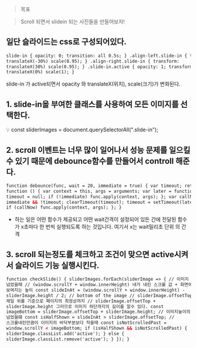 > 목표

> Scroll 되면서 slidein 되는 사진들을 만들어보자!

## 일단 슬라이드는 css로 구성되어있다.

```html
slide-in { opacity: 0; transition: all 0.5s; } .align-left.slide-in { transform:
translateX(-30%) scale(0.95); } .align-right.slide-in { transform:
translateX(30%) scale(0.95); } .slide-in.active { opacity: 1; transform:
translateX(0%) scale(1); }
```

slide-in 가 active되면서 opacity 와 translateX(위치), scale(크기)가 변화된다.

## 1. slide-in을 부여한 클래스를 사용하여 모든 이미지를 선택한다.

<aside>
💡 const sliderImages = document.querySelectorAll(".slide-in");

</aside>

## 2. scroll 이벤트는 너무 많이 일어나서 성능 문제를 일으킬수 있기 때문에 debounce함수를 만들어서 controll 해준다.

```html
function debounce(func, wait = 20, immediate = true) { var timeout; return
function () { var context = this, args = arguments; var later = function () {
timeout = null; if (!immediate) func.apply(context, args); }; var callNow =
immediate && !timeout; clearTimeout(timeout); timeout = setTimeout(later, wait);
if (callNow) func.apply(context, args); }; }
```

- 하는 일은 어떤 함수가 제공되고 어떤 wait간격이 설정되어 있든 간에 전달된 함수가 x초마다 한 번씩 실행되도록 하는 것입니다. 여기서 x는 wait밀리초 단위 의 간격

## 3. scroll 되는정도를 체크하고 조건이 맞으면 active시켜서 슬라이드 기능 실행시킨다.

```html
function checkSlide() { sliderImages.forEach(sliderImage => { // 이미지 반을
넘었을때 // (window.scrollY + window.innerHeight) 내가 내린 스크롤 값 + 화면에
보여지는 높이 const slideInAt = (window.scrollY + window.innerHeight) -
sliderImage.height / 2; // bottom of the image // sliderImage.offsetTop 사진
제일 위를 기준으로 페이지의 최정상까지 // sliderImage.offsetTop +
sliderImage.height 그러므로 이미지 하단까지의 길이를 알수 있다. const
imageBottom = sliderImage.offsetTop + sliderImage.height; // 이미지높이의 반을
넘었을떄 const isHalfShown = slideInAt > sliderImage.offsetTop; //
스크롤내린만큼이 이미지의 바닥부분보다 작을때 const isNotScrolledPast =
window.scrollY < imageBottom; if (isHalfShown && isNotScrolledPast) {
sliderImage.classList.add('active'); } else {
sliderImage.classList.remove('active'); } }); }
```
